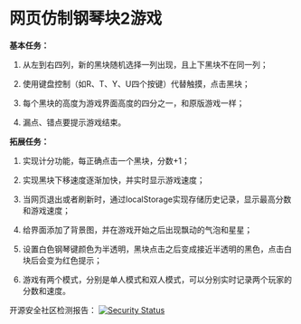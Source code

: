 # 网页仿制钢琴块2游戏



**基本任务：**

1. 从左到右四列，新的黑块随机选择一列出现，且上下黑块不在同一列；

2. 使用键盘控制（如R、T、Y、U四个按键）代替触摸，点击黑块；

3. 每个黑块的高度为游戏界面高度的四分之一，和原版游戏一样；

4. 漏点、错点要提示游戏结束。

   

**拓展任务：**

1. 实现计分功能，每正确点击一个黑块，分数+1；

2. 实现黑块下移速度逐渐加快，并实时显示游戏速度；

3. 当网页退出或者刷新时，通过localStorage实现存储历史记录，显示最高分数和游戏速度；
4. 给界面添加了背景图，并在游戏开始之后出现飘动的气泡和星星；
5. 设置白色钢琴键颜色为半透明，黑块点击之后变成接近半透明的黑色，点击白块后会变为红色提示；

6. 游戏有两个模式，分别是单人模式和双人模式，可以分别实时记录两个玩家的分数和速度。



 开源安全社区检测报告：
 [![Security Status](https://s.murphysec.com/badge/Kiiakia/Piano-Tiles.svg)](https://www.murphysec.com/p/Kiiakia/Piano-Tiles)
